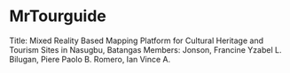 # MrTourguide
Title: 
    Mixed Reality Based Mapping Platform for Cultural Heritage and Tourism Sites in Nasugbu, Batangas
Members: 
  Jonson, Francine Yzabel L.
  Bilugan, Piere Paolo B.
  Romero, Ian Vince A. 
